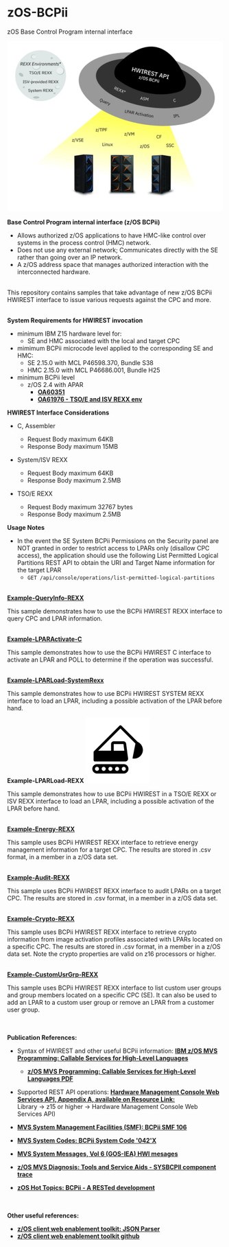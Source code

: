 # zOS-BCPii
zOS Base Control Program internal interface

![](images/BCPii.jpg)

**Base Control Program internal interface (z/OS BCPii)**
- Allows authorized z/OS applications to have HMC-like control over systems in the process control (HMC) network.
- Does not use any external network; Communicates directly with the SE rather than going over an IP network.
- A z/OS address space that manages authorized interaction with the interconnected hardware.<br/><br/>

This repository contains samples that take advantage of new z/OS BCPii HWIREST interface to issue various requests against the CPC and more.<br/><br/>

<b>System Requirements for HWIREST invocation</b>
- minimum IBM Z15 hardware level for:
  - SE and HMC associated with the local and target CPC
- mimimum BCPii microcode level applied to the corresponding SE and HMC:
  - SE 2.15.0 with MCL P46598.370, Bundle S38
  - HMC 2.15.0 with MCL P46686.001, Bundle H25
- minimum BCPii level
  - z/OS 2.4 with APAR
     - [**OA60351**](https://www.ibm.com/support/pages/apar/OA60351)
     - [**OA61976 - TSO/E and ISV REXX env**](https://www.ibm.com/support/pages/apar/OA61976)
     
<b>HWIREST Interface Considerations</b>
- C, Assembler
  - Request Body maximum 64KB
  - Response Body maximum 15MB

- System/ISV REXX
  - Request Body maximum 64KB
  - Response Body maximum 2.5MB

- TSO/E REXX
  - Request Body maximum 32767 bytes
  - Response Body maximum 2.5MB

<b>Usage Notes</b>
- In the event the SE System BCPii Permissions on the Security panel are NOT granted in order to restrict access to LPARs only (disallow CPC access), the application should use the following List Permitted Logical Partitions REST API to obtain the URI and Target Name information for the target LPAR
  - ```GET /api/console/operations/list-permitted-logical-partitions```

<br/>[**Example-QueryInfo-REXX**](https://github.com/IBM/zOS-BCPii/tree/master/Example-QueryInfo-REXX)

This sample demonstrates how to use the BCPii HWIREST REXX interface to query CPC and LPAR information.

<br/>[**Example-LPARActivate-C**](https://github.com/IBM/zOS-BCPii/tree/master/Example-LPARActivate-C)

This sample demonstrates how to use the BCPii HWIREST C interface to activate an LPAR and POLL to determine if the operation was successful.

<br/>[**Example-LPARLoad-SystemRexx**](https://github.com/IBM/zOS-BCPii/tree/master/Example-LPARLoad-SYSREXX)

This sample demonstrates how to use BCPii HWIREST SYSTEM REXX interface to load an LPAR, including a possible activation of the LPAR before hand.

**Example-LPARLoad-REXX**
![](images/construction.png)

This sample demonstrates how to use BCPii HWIREST in a TSO/E REXX or ISV REXX interface to load an LPAR, including a possible activation of the LPAR before hand.

<br/>[**Example-Energy-REXX**](https://github.com/IBM/zOS-BCPii/tree/master/Example-Energy-REXX)

This sample uses BCPii HWIREST REXX interface to retrieve energy management information for a target CPC. The results are stored in .csv format, in a member in a z/OS data set.

<br/>[**Example-Audit-REXX**](https://github.com/IBM/zOS-BCPii/tree/master/Example-Audit-REXX)

This sample uses BCPii HWIREST REXX interface to audit LPARs on a target CPC. The results are stored in .csv format, in a member in a z/OS data set.

<br/>[**Example-Crypto-REXX**](https://github.com/IBM/zOS-BCPii/tree/master/Example-Crypto-REXX)

This sample uses BCPii HWIREST REXX interface to retrieve crypto information from image activation profiles associated with LPARs located on a specific  CPC. The results are stored in .csv format, in a member in a z/OS data set. Note the crypto properties are valid on z16 processors or higher.

<br/>[**Example-CustomUsrGrp-REXX**](https://github.com/IBM/zOS-BCPii/tree/master/Example-CustomUsrGrp-REXX)

This sample uses BCPii HWIREST REXX interface to list custom user groups and group members located on a specific CPC (SE).  It can also be used to add an LPAR to a custom user group or remove an LPAR from a customer user group.


<br/><br/><b>Publication References:</b>
- Syntax of HWIREST and other useful BCPii information: [**IBM z/OS MVS Programming: Callable Services for High-Level Languages**](https://www.ibm.com/support/knowledgecenter/SSLTBW_2.5.0/com.ibm.zos.v2r5.ieac100/uhmis.htm)
    - [**z/OS MVS Programming: Callable Services for High-Level Languages PDF**](https://www-40.ibm.com/servers/resourcelink/svc00100.nsf/pages/zOSV2R5sa231377?OpenDocument)

- Supported REST API operations: [**Hardware Management Console Web Services API, Appendix A, available on Resource Link:**](http://www.ibm.com/servers/resourcelink) <br/> Library -> z15 or higher -> Hardware Management Console Web Services API)

- [**MVS System Management Facilities (SMF): BCPii SMF 106**](https://www.ibm.com/support/knowledgecenter/SSLTBW_2.5.0/com.ibm.zos.v2r5.ieag200/rec106.htm)
- [**MVS System Codes: BCPii System Code '042'X**](https://www.ibm.com/support/knowledgecenter/SSLTBW_2.5.0/com.ibm.zos.v2r5.ieah700/idg8313.htm)
- [**MVS System Messages, Vol 6 (GOS-IEA) HWI mesages**](https://www.ibm.com/docs/en/zos/2.5.0?topic=iea-hwi-messages)
- [**z/OS MVS Diagnosis: Tools and Service Aids - SYSBCPII component trace**](https://www.ibm.com/docs/en/zos/2.5.0?topic=trace-requesting-sysbcpii)
- [**zOS Hot Topics: BCPii - A RESTed development**](https://zos-hot-topics.com/2022/rest-enabled-bcpii/)

<br/><br/><b>Other useful references:</b>
- [**z/OS client web enablement toolkit: JSON Parser**](https://www.ibm.com/support/knowledgecenter/SSLTBW_2.5.0/com.ibm.zos.v2r5.ieac100/ieac1-cwe-json.htm)
- [**z/OS client web enablement toolkit github**](https://github.com/IBM/zOS-Client-Web-Enablement-Toolkit)
